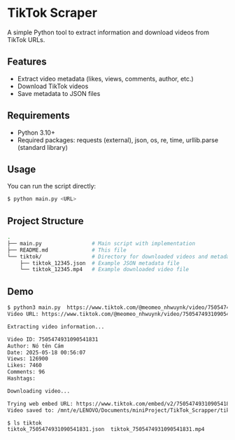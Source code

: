 # TikTok Scraper

A simple Python tool to extract information and download videos from TikTok URLs.

## Features

- Extract video metadata (likes, views, comments, author, etc.)
- Download TikTok videos
- Save metadata to JSON files

## Requirements

- Python 3.10+
- Required packages: requests (external), json, os, re, time, urllib.parse (standard library)


## Usage

You can run the script directly:

```sh
$ python main.py <URL>
```

## Project Structure

```sh
.
├── main.py                # Main script with implementation
├── README.md              # This file
└── tiktok/                # Directory for downloaded videos and metadata
    ├── tiktok_12345.json  # Example JSON metadata file
    └── tiktok_12345.mp4   # Example downloaded video file
```

## Demo

```sh
$ python3 main.py  https://www.tiktok.com/@meomeo_nhwuynk/video/7505474931090541831
Video URL: https://www.tiktok.com/@meomeo_nhwuynk/video/7505474931090541831

Extracting video information...

Video ID: 7505474931090541831
Author: Nó tên Cám
Date: 2025-05-18 00:56:07
Views: 126900
Likes: 7460
Comments: 96
Hashtags:

Downloading video...

Trying web embed URL: https://www.tiktok.com/embed/v2/7505474931090541831
Video saved to: /mnt/e/LENOVO/Documents/miniProject/TikTok_Scrapper/tiktok/tiktok_7505474931090541831.mp4

$ ls tiktok
tiktok_7505474931090541831.json  tiktok_7505474931090541831.mp4
```
